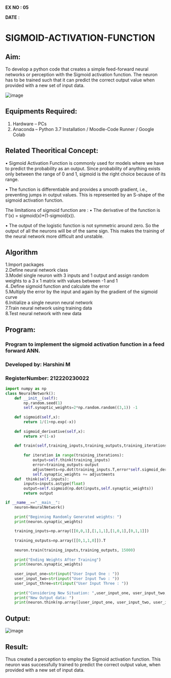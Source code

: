 <b>EX NO : 05</b><br>

<b>DATE</b> :

# SIGMOID-ACTIVATION-FUNCTION
## Aim:
  To develop a python code that creates a simple feed-forward neural networks or perception with the Sigmoid activation function. The neuron has to be trained such that it can predict the correct output value when provided with a new set of input data.
  
 ![image](https://user-images.githubusercontent.com/93023609/162692440-f59e7ad2-0414-4ddb-8640-fede7a0655f2.png)

## Equipments Required:
1. Hardware – PCs
2. Anaconda – Python 3.7 Installation / Moodle-Code Runner / Google Colab

## Related Theoritical Concept:
• Sigmoid Activation Function is commonly used for models where we have to predict the probability as an output. Since probability of anything exists only between the range of 0 and 1, sigmoid is the right choice because of its range.

• The function is differentiable and provides a smooth gradient, i.e., preventing jumps in output values. This is represented by an S-shape of the sigmoid activation function.

The limitations of sigmoid function are :
• The derivative of the function is f'(x) = sigmoid(x)*(1-sigmoid(x)).

• The output of the logistic function is not symmetric around zero. So the output of all the neurons will be of the same sign. This makes the training of the neural network more difficult and unstable.

## Algorithm
1.Import packages<br>
2.Define neural network class<br>
3.Model single neuron with 3 inputs and 1 output and assign random weights to a 3 x 1 matrix with values between -1 and 1<br>
4..Define sigmoid function and calculate the error<br>
5.Multiply the error by the input and again by the gradient of the sigmoid curve<br>
6.Initialize a single neuron neural network<br> 
7.Train neural network using training data<br>
8.Test neural network with new data<br>

## Program:

### Program to implement the sigmoid activation function in a feed forward ANN.
### Developed by: Harshini M
### RegisterNumber: 212220230022
```python
import numpy as np
class NeuralNetwork():
    def __init__(self):
        np.random.seed(1)
        self.synaptic_weights=2*np.random.random((3,1)) -1
        
    def sigmoid(self,x):
        return 1/(1+np.exp(-x))
    
    def sigmoid_derivative(self,x):
        return x*(1-x)
    
    def train(self,training_inputs,training_outputs,training_iterations):
        
        for iteration in range(training_iterations):
            output=self.think(training_inputs)
            error=training_outputs-output
            adjustments=np.dot(training_inputs.T,error*self.sigmoid_derivative(output))
            self.synaptic_weights += adjustments
    def  think(self,inputs):
        inputs=inputs.astype(float)
        output=self.sigmoid(np.dot(inputs,self.synaptic_weights))
        return output

if __name__=="__main__":
    neuron=NeuralNetwork()
    
    print("Beginning Randomly Generated weights: ")
    print(neuron.synaptic_weights)
    
    training_inputs=np.array([[0,0,1],[1,1,1],[1,0,1],[0,1,1]])
    
    training_outputs=np.array([[0,1,1,0]]).T
    
    neuron.train(training_inputs,training_outputs, 15000)
    
    print("Ending Weights After Training")
    print(neuron.synaptic_weights)
    
    user_input_one=str(input("User Input One : "))
    user_input_two=str(input("User Input Two : "))
    user_input_three=str(input("User Input Three : "))
    
    print("Considering New Situation: ",user_input_one, user_input_two, user_input_three)
    print("New Output data: ")
    print(neuron.think(np.array([user_input_one, user_input_two, user_input_three])))
```

## Output:
![image](https://user-images.githubusercontent.com/75235554/168824647-b60f5f61-f64d-4d10-b198-dcbc834912fe.png)

## Result:
  Thus created a perception to employ the Sigmoid activation function. This neuron was successfully trained to predict the correct output value, when provided with a new set of input data.
